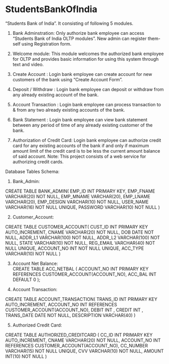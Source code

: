 # StudentsBankOfIndia
“Students Bank of India”. It consisting of following 5 modules.
1.	Bank Adminstration: Only authorize bank employee can access “Students Bank of India OLTP modules”. New admin can register them-self using Registration form.

2.	Welcome module: This module welcomes the authorized bank employee for OLTP and provides basic information for using this system through text and video.

3.	Create Account :  Login bank employee can create account for new customers of the bank using “Create Account Form”.

4.	Deposit / Withdraw : Login bank employee can deposit or withdraw from any already existing account of the bank. 


5.	Account Transaction :  Login bank employee can process transaction to & from any two already existing accounts of the bank.

6.	Bank Statement : Login bank employee can view bank statement between any period of time of any already existing customer of the bank.


7.	Authorization of Credit Card: Login bank employee can authorize credit card for any existing accounts of the bank if and only if maximum amount limit of the credit card is to be less the current amount balance of said account. 
Note: This project consists of a web service for authorizing credit cards.

Database Tables Schema:
1.	Bank_Admin:	

CREATE TABLE BANK_ADMIN(
EMP_ID INT PRIMARY KEY,
EMP_FNAME VARCHAR(20) NOT NULL,
EMP_MNAME VARCHAR(20),
EMP_LNAME VARCHAR(20),
EMP_DESIGN VARCHAR(10) NOT NULL,
USER_NAME VARCHAR(16) NOT NULL UNIQUE,
PASSWORD VARCHAR(10) NOT NULL
)


2.	Customer_Account: 	

CREATE TABLE CUSTOMER_ACCOUNT(
CUST_ID INT PRIMARY KEY AUTO_INCREMENT,
CNAME VARCHAR(20) NOT NULL,
DOB DATE NOT NULL,
ADDR_L1 VARCHAR(100) NOT NULL,
ADDR_L2 VARCHAR(100) NOT NULL,
STATE VARCHAR(10) NOT NULL,
REG_EMAIL VARCHAR(40) NOT NULL UNIQUE,
ACCOUNT_NO INT NOT NULL UNIQUE,
ACC_TYPE VARCHAR(10) NOT NULL
)

3.	Account Net Balance:	
CREATE TABLE ACC_NETBAL (
ACCOUNT_NO INT PRIMARY KEY REFERENCES CUSTOMER_ACCOUNT(ACCOUNT_NO),
ACC_BAL INT DEFAULT 0
);

4.	Account Transaction:   

 CREATE TABLE ACCOUNT_TRANSACTION(
TRANS_ID INT PRIMARY KEY AUTO_INCREMENT,
ACCOUNT_NO INT REFERENCES CUSTOMER_ACCOUNT(ACCOUNT_NO),
DEBIT INT ,
CREDIT INT ,
TRANS_DATE DATE NOT NULL,
DESCRIPTION VARCHAR(40)
)

5.	Authorized Credit Card:

CREATE TABLE AUTHORIZED_CREDITCARD (
CC_ID INT PRIMARY KEY AUTO_INCREMENT,
CNAME VARCHAR(20) NOT NULL,
ACCOUNT_NO INT REFERENCES CUSTOMER_ACCOUNT(ACCOUNT_NO),
CC_NUMBER VARCHAR(15) NOT NULL UNIQUE,
CVV VARCHAR(10) NOT NULL,
AMOUNT INT(10) NOT NULL
)
